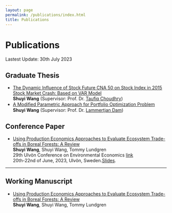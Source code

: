 ```yaml
---
layout: page
permalink: /publications/index.html
title: Publications
---
```


# Publications

Lastest Update: 30th July 2023&nbsp; 

## Graduate Thesis

- [The Dynamic Influence of Stock Future CNA 50 on Stock Index in 2015 Stock Market Crash: Based on VAR Model](https://seaaann.github.io/mypaper/thesis/Trinity_Thesis.pdf)<br>**Shuyi Wang** (Supervisor: Prof. Dr. [Taufiq Choudhry](https://www.southampton.ac.uk/people/5x2h9c/professor-taufiq-choudhry))
- [A Modiﬁed Parametric Approach for Portfolio Optimization Problem](https://seaaann.github.io/mypaper/thesis/SWang_RM_Thesis.pdf)<br>**Shuyi Wang** (Supervisor: Prof. Dr. [Lammertjan Dam](https://www.rug.nl/staff/l.dam/?lang=en))

## Conference Paper

- [Using Production Economics Approaches to Evaluate Ecosystem Trade-offs in Boreal Forests: A Review](https://caihanlin.com/mypaper/.pdf)<br>**Shuyi Wang**, Shuyi Wang, Tommy Lundgren<br>29th Ulvön Conference on Environmental Economics [link](https://www.cere.se/en/cere_events/the-ulvo-conference-2023/)<br>20th-22nd of June, 2023, Ulvön, Sweden.[Slides](https://seaaann.github.io/mypaper/slides/Beamer_trade_offs.pdf).

---

<!-- ## Competition Paper

- [Reshape the Crowning Glory of Maasai Mara](https://caihanlin.com/mypaper/modeling/202302COMAP.pdf)<br>**Hanlin Cai**, Yufei Wu, Wenxuan Luo, Zhezhuang Xu<br>Mathematical Contest In Modeling (COMAP 2023)<br>**Finalist Award** (Top 1% of all 20858 paper).<br> -->

## Working Manuscript

- [Using Production Economics Approaches to Evaluate Ecosystem Trade-offs in Boreal Forests: A Review](https://caihanlin.com/mypaper/.pdf)<br>**Shuyi Wang**, Shuyi Wang, Tommy Lundgren

